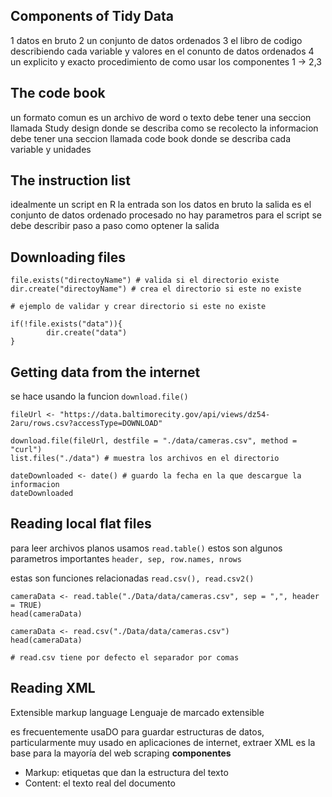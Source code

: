 
## Components of Tidy Data
1 datos en bruto
2 un conjunto de datos ordenados
3 el libro de codigo describiendo cada  variable y valores en el conunto de datos ordenados
4 un explicito y exacto procedimiento de como usar los componentes 1 -> 2,3


## The code book
un formato comun es un archivo de word o texto
debe tener una seccion llamada Study design donde se describa como se recolecto la informacion
debe tener una seccion llamada code book donde se describa cada variable y unidades

## The instruction list
idealmente un script en R
la entrada son los datos en bruto
la salida es el conjunto de datos ordenado procesado
no hay parametros para el script
se debe describir paso a paso como optener la salida

## Downloading files

~~~
file.exists("directoyName") # valida si el directorio existe
dir.create("directoyName") # crea el directorio si este no existe

# ejemplo de validar y crear directorio si este no existe

if(!file.exists("data")){
        dir.create("data")
}
~~~

## Getting data from the internet

se hace usando la funcion ``download.file()``

~~~
fileUrl <- "https://data.baltimorecity.gov/api/views/dz54-2aru/rows.csv?accessType=DOWNLOAD"

download.file(fileUrl, destfile = "./data/cameras.csv", method = "curl")
list.files("./data") # muestra los archivos en el directorio

dateDownloaded <- date() # guardo la fecha en la que descargue la informacion
dateDownloaded
~~~


## Reading local flat files

para leer archivos planos usamos ``read.table()``
estos son algunos parametros importantes ``header, sep, row.names, nrows``

estas son funciones relacionadas ``read.csv(), read.csv2()``

~~~
cameraData <- read.table("./Data/data/cameras.csv", sep = ",", header = TRUE)
head(cameraData)

cameraData <- read.csv("./Data/data/cameras.csv")
head(cameraData)

# read.csv tiene por defecto el separador por comas
~~~


## Reading XML
Extensible markup language
Lenguaje de marcado extensible

es frecuentemente usaDO para guardar estructuras de datos, particularmente muy usado en aplicaciones de internet, extraer XML es la base para la mayoría del  web scraping
**componentes**
* Markup: etiquetas que dan la estructura del texto
* Content: el texto real del documento
~~~

~~~







